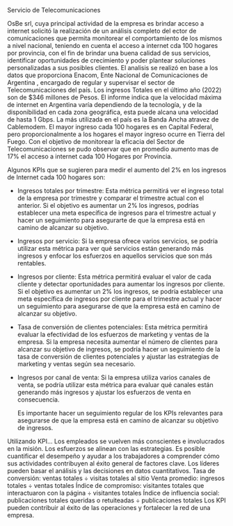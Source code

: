 Servicio de Telecomunicaciones


  OsBe srl, cuya principal actividad de la empresa es brindar acceso a internet solicitó la realización de un análisis completo del ector de comunicaciones que permita monitorear el comportamiento de los mismos a nivel nacional, teniendo en cuenta el acceso a internet cda 100 hogares por provincia, con el fin de brindar una buena calidad de sus servicios, identificar oportunidades de crecimiento y poder plantear soluciones personalizadas a sus posibles clientes.
  El analisis se realizó en base a los datos que proporciona Enacom, Ente Nacional de Comunicaciones de Argentina , encargado de regular y supervisar el sector de Telecomunicaciones del país. 
		Los ingresos Totales en el último año (2022) son de  $346 millones de Pesos. El informe indica que la velocidad máxima de internet en Argentina varía dependiendo de la tecnología, y de la disponibilidad en cada zona geográfica, esta puede alcana una velocidad de hasta 1 Gbps. La más utilizada en el país es la Banda Ancha atravez de Cablemodem. El mayor ingreso cada 100 hogares es en Capital Federal, pero proporcionalmente a los hogares el mayor ingreso ocurre en Tierra del Fuego. 
  Con el objetivo de monitorear la eficacia del Sector de Telecomunicaciones  se pudo observar que en promedio aumento mas de 17% el acceso a internet cada 100 Hogares por Provincia. 
  
  Algunos KPIs que se sugieren  para medir el aumento del 2% en los ingresos de Internet cada 100 hogares son:

* Ingresos totales por trimestre: Esta métrica permitirá ver el ingreso total de la empresa por trimestre y comparar el trimestre actual con el anterior. Si el objetivo es aumentar un 2% los ingresos, podrías establecer una meta específica de ingresos para el trimestre actual y hacer un seguimiento para asegurarte de que la empresa está en camino de alcanzar su objetivo.

* Ingresos por servicio: Si la empresa ofrece varios servicios, se podría utilizar esta métrica para ver qué servicios están generando más ingresos y enfocar los esfuerzos en aquellos servicios que son más rentables.

* Ingresos por cliente: Esta métrica permitirá evaluar el valor de cada cliente y detectar oportunidades para aumentar los ingresos por cliente. Si el objetivo es aumentar un 2% los ingresos, se podría establecer una meta específica de ingresos por cliente para el trimestre actual y hacer un seguimiento para asegurarse de que la empresa está en camino de alcanzar su objetivo.

* Tasa de conversión de clientes potenciales: Esta métrica permitirá evaluar la efectividad de los esfuerzos de marketing y ventas de la empresa. Si la empresa necesita aumentar el número de clientes para alcanzar su objetivo de ingresos, se podría hacer un seguimiento de la tasa de conversión de clientes potenciales y ajustar las estrategias de marketing y ventas según sea necesario.

* Ingresos por canal de venta: Si la empresa utiliza varios canales de venta, se podría utilizar esta métrica para evaluar qué canales están generando más ingresos y ajustar los esfuerzos de venta en consecuencia.
	

	Es importante hacer un seguimiento regular de los KPIs relevantes para asegurarse de que la empresa está en camino de alcanzar su objetivo de ingresos.



 




Utilizando KPI…
Los empleados se vuelven más conscientes e involucrados en la misión.
Los esfuerzos se alinean con las estrategias.
Es posible cuantificar el desempeño y ayudar a los trabajadores a comprender cómo sus actividades contribuyen al éxito general de factores clave.
Los líderes pueden basar el análisis y las decisiones en datos cuantitativos.
Tasa de conversión: ventas totales ÷ visitas totales al sitio
Venta promedio: ingresos totales ÷ ventas totales
Índice de compromiso: visitantes totales que interactuaron con la página ÷ visitantes totales
Índice de influencia social: publicaciones totales queridas o retuiteadas ÷ publicaciones totales
 Los KPI pueden contribuir al éxito de las operaciones y fortalecer la red de una empresa.
